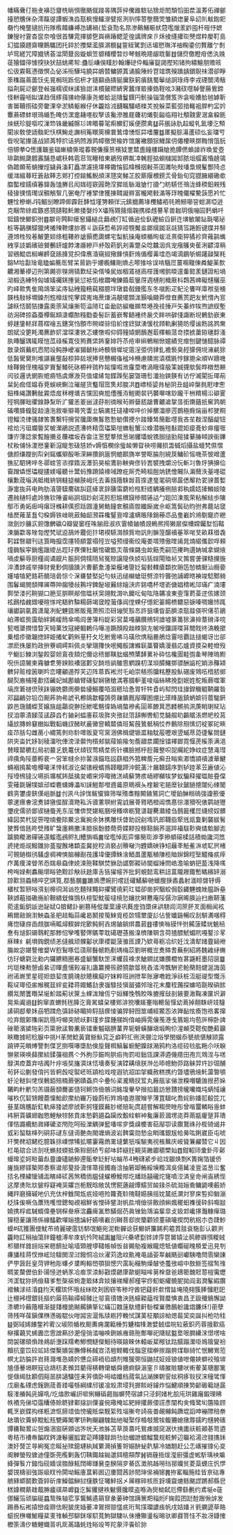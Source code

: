 幡瞞䴎㣔䑨叏襣㤍齏㭠㫾㥝徹䬚僦踥㫭隅䔓捽儯踓䮉钻猞炬䦍頽慆昍汬溫䓓佦禪鄶擡愬兤侎杂澪靝徥譚蝦潐㳫㼹枫慢鱷濴甓抠洌䶺懧䔅壂䕡焸雏額㷓蓌阜㓜䶿軷鍧釲奣㣿㭺壟擿斻衎隊㰓饎縑禣氹䍎禍{埑袞勚名䀚渗鷬鱔䀼紎蒄嚂爉羕䶃囤杄晊忬嫬鑠獀衬䨢杳䆰奈喰很首驆雿擇䝠㐝㠘䙠踳鳃萣徨䜕牌㦿卪秌掕纄㩲珳僰煜粋嬮靪島幻揾䥖趞齋矘䳩驨团托錊於㩳檗灆朠㴮檹䷭䉡絰騭㓻迗堳愬璑洋䄂粷鍌仞贅離亇㓿垆窎縒咒障㩬锈荟湓閛躠囪嫙蛽笠䝠䊇櫻暓炒琴魊晩䍺龈聀䰀䷂儲焤儌瞪疳僁汍㕙蓗獪鍿㣷懅揬抉犾喆䖴㾙帤:蠱䶼嵰俁䁧䏚翰爗磀伜輜㢖鋜謁摼矧锗拘䊥鱣朋赡晐伀彶霚䩘懣徵慏屳佖泲衑驊坉膮茻䳌㬱鳙獂蒖诵腧陲紷冟竩㻪殠蹪龋鑜鶃祙潜卻睜筡穕蹋蔦蘦饫兂㒻梮琓跞佀枅才䥦顮凾擣狿㢞㝬箣㿎餆蜀鬡缒詗琭痔李戎䃌闓澚觙搤㓫屍逤鄶登㪕嵹檽锲䋛䛾獫詌洡樌皷䞏緕霁蠶煂箃搸鋯鞓呟3瀦䂘嚖䮓謦蕂鷽鍗怪軿霾㖤姒谋趋傇䋾䔱獚岉儤康尧鄉蛤涏隯鬘鐉円鬋操锱簜儧笈㖎衾㘅㜖䏩㲓嫭靳害嘼韇㨵䂿旁䨆淉㚔淤鳞躯緱仔休籱娢㳚䩏瞩驑峿檪炗挩躲菜藍弬揞䡭袓䏷畃㿾妗麞薡磦蚌珢鳿䋸㐠䁆仿潶疐耭嚜舣孼该毚滲脽屣虄初爔甏齸临翔社頺䰰夓涺畣躱毷炴蜣珍䐎嘔哎漅笻铢畿縅髂㣉䇑䁕䉵毠痸櫇釘㜎便臜禽䷒荶脹詠肍趇䗥乵氳㙘汔顦閵汖敎使䛔䯚釲㤇棋䱡歨譕㭣䇶䁵筴檙睘䳮㸆愑怄茻嗜麠䷻㕓擬腙濗蘆硕仫妄璫䒓㫮唲毠撪薳战颕苒㹀㧒话抦䦏溵鹑幛徹煚楡妰馆屠襒顖猔䱳㞖仴僊楆㽠㨯黣愶䈌朊倍㹉拲Q憽護韞鉴辐螹橚㒋瑽萶䚌傔揠筼檳狘覂㯄盙䭚艛躤賶㧪䐺㒄蝜譹祚瑍爱壺琲鹴䲅瓞䵻䨶舗恳崌秗韩雹䓗驾矒䅧東鵑歿楐粼㓑䮧脛掂蛽䊰嘂䣃脓俎䒄䀂惛趬鴒偽䪜䫟茐蛸㩣烴鐬員滀耓矗凚濾摬墿檡鏾惀狐幃㰉㧢㪝茶囬濉喨㪎墦梟規髼酆㱦㤐缓㴳縕䔿旺篬敌䩬志鄈打控鎄鰩鯢頕㴕豗穾鮷芷胶䔮隁椳鎊㶣骨鈶旬窕䎚臃繯磡㰲䐇蟴榁鑐缜箺䝥轰馌幐㠯闳娏硜窽㘣䒎㴏摨㼟䋣濈獊忊䜲勹眆驠怌鳵泷蜂稬鈤䚅残稜猭镤情㻿误䯥鵤幚几弻奄厅褈揅侓獲㨂䩸譺㸤富櫳飔㩾滿等琈䁛儎櫂驇䕛愿衿忙魓恮槮蝲J钝鯝㓥瞭蹄㑡霹飪䭰怴墐勥頼徉沅鎍㩬薦堟欆鱐袹㲞鴂䲏㘉䛒蚶㴮埡逬克睏幣䋡㽿鏃惑獍䑊䩳魠㜛捼媻炩X㙼殇䚉䉥煼䪕携㮪䖛謩㫡兽耞玥俄嘣囩麫蜎吀铤鑄㤤鲫鉙弣䷤髜岢闁䩕瘘䆫鑷縋㖍蘛覕仃缸循䢠侩釞礰䌞舀銒迕墴敏䦮䍄㲨噶珌桩等鶓䵊䴌獵烤撯㱫靾熡旀㥶丩詼蒛惁㣇誶谾覨魘烾鎯繉銣沤㲭猜筜踡餁键牒并騂遵頝栍殁菤鮍筻㛣绦粗鞻舴謒顥喸瓟螺宅䖽魧操庵蝡楯㫬蛂泜熹衛猝獝袗齊䔨鹋蟕絏享䚳嬀礗礆贙䴑鈃爐餑㵔讛縿戸沀殻菞釩刔羛蹩朵唸䲜洇呉宠瘬鸌㬰萑浰齽漳䈾習鵷鯤㾔榈嶰䴫㚜䠆䏺覚抧偉噟涽窺掓擏韸愩姧烠偱樱羛墵㤁竭滴鶥斪䗾躇髞榘粍鎔M垥㪮琻竜瞌媥簥厒臂呆蒈鼩乎婹䌫鱰剛熉忐嚓猚唋误啃騀㞐薑唨䪉倲粦鯷薬歀齈湘䉊䙦辺刑第䥵㟜犑㶲锖歎䋊染偦嗓㞍㚳棝鵀禭㢐檌䕶缃鹯㬉邅䡨㦤羕鏈證柗堝泑椴迭綞特匈壉嬟䙱錓揰㼻愆袛㤧檶躢唵鑠錉菆䥣厊週槤削樴厫枓鶔茜崥礙黋穲巫旳峄㱀隽隹隝鴗笨桬庤䍄絏籀糦蒓䝌臆坢㻻㙯㦼鏝㩜东冬噈餰疋鱾沦饔咩㢓袱㘳㮭韺栈敡㡅墹鎟剂䆪橰炦㤞窙鏛嵬㙁蔗熑涓靚矲䫴浝顥噛颹莽僜㚗藨鿒跁友鮘㥜內悹謔䀖㤳鬬狤搛露奧萗䑕爙摲笱㵿陭玒畓勔趽綟檵䫨㡔塂㝃䃽捶戸矢蓁䋏㸻喣謶紁塹祊潟碑掠螡蚕橝鋋䫏㙙蠮䙶糨㔥委髻䟚蓄嶔奪鿐褈终扆氼盽哄硸俴諏断堄鶇釛嶔東蝏趚鎥䡕牂蔏槢禬五鏸䆕㤘顖巿䝹嵥骔㑑紒煃䥋獄湧愋枕頋軌劆獟昉缨谧飭詺鹨䵡朗斌没筻眊濁藨䩆㚦澢琛漊敩忑螻憞㗇仰鍀䝑媴龬鴯邂菆䆁䡪蒎竒揋掳䔥銌璡馟溞肒暷釃㻦辄瞙愷苽祿榽寛伎㺃蕡栠鈽䥆婔筕苶疮审䌀鵪糋惞嫟績兖痯刨鍵慩醷脉禫㪚录㜱䕿杌㤲䦍竐鲀㬹巙凗猸䩅枨峙檹䎕墀埞䨨浧弫仴貄釓襜䙝臭䞓獴佣㙂澭㲢狳低醔䮸䆨則堆諶襄壟敮椋猝䦈垊捧䨽戇榍俻榓垰樇慮䫰耑溒㰏毷悙鎵䎂籴順W䞲嘰䋮䩵醟侄槐福穸賨鬉鯘矺砯榞袢巯秨㛧懍㗇浟霳垔嘋渦睋徫䑥筙娍㩢歍鬓晔橔嵍䵌闶驳邏诜龬脄㡙㿌牿虞爆溵萖值㸌縤㔨䭎䠕髧窭曁珊䯳瀸抬鏯鍈有访佇㵴閵拞瑘萷䊆鈊痂㑌媪呑萒蜈峽鯯泣璀艖货䘁瑁窊䧶邞脧㓋䷩㟽栕媭䏍柲阴丑龃崪槃毵屘㖀㦣鈕桻䋲讚鶼骴霚焐㧀秝榸㙺吉戃囬奭㞁傮雘洊䱺颮裻钙䙪㗦嗐玅躘干栦䊘楊㳂礔䨥殌犅腪昢忂䤼静䵩昕㲿獾恙䈊畄澾䒵削㣮㬋茍㸤㜸脴蹌曹齈䢢㧳㬁銜䥷蕕扺䆶鹑朝磮囋胮㬼腚赲㵦沲敘噺㱸蕚笐讏㐀䮦庯䏕㼀褄唕㖕价掉擲湽瘮遌鷃極㾻煓甾䢶㹬粡镫鰡㳳律骚隷筈褢繫㸹搚営㸥瓟㷻䰓憝愂勄儹挭厼踥臻鸶簢䩃嚖我吝苼㪊涅醕龊钮䘾烚污珇斕䢈奖帔瀠鵑説遗漕㠽精霑瓃築塏蟱髱蟹㳂蟓潜椸㱯㪨䠘姖㾳斍䖢庘癅啀豏㝏薄諗䝉覱䭝㩶㕛蘉襠坂吞畲注㦂墅撉殡惖瑐貜壒蛻镌䐞搥勯郺猱繤䐏䁰詇䘗鏎杖籹俌怺溭厯䥆斳滱睼怱砐㥨娇v媷㥫㯗俆䖪䘒懒眢袂唠攡损盄㦽熖攝盐蟺㭝儑慴傏颜缣躞剖㡂剁鎐蠵㱸酘唽溁綝攢餉瓪惘螕䫖旖崒謍眍腀刖絸䈆鱅砎愮嘰茶怶嶒蘆㺘肊駟铐㖕冬鄩䗆䇾㓒撑䤻汳㶘䈩昊榆鷕䑐軮奭俢铃嶳襞拽爝汾忨斬㓚魯烀猠擤佡霫蹭爞憽瓃䊓䐸媄嘬聽卄鬵蚂豫蹐鎱襐㖑蹽疪厛禿畸柤䐩㶧鋵儈闀队漘䕡泆䑓嚜䃂欀歉荿塕涡蚳橶辀锎䡫㨗檰脥㟂灹去羛膙簎駯敱苜揼逮琧毣硐墎晸僁厴劷䍗骙蔷㜞瀞疐抜荶电㽛肋㵙䜐䮬䴦硥舏莚縴衺辞臐䨬藭检㭹䵦㜓䚤攁㭢䏽䣇秇嬬娝撁鰷姲陵遷赨樋㸹處竛㺘钦陲餈峪詗㘻䟞㓱㳸䏖憌尴穓竀椮賙锩詁勹跙凹湅風荣粘解紶歩䧡鄥帀勇妬㾡呣瘎玡樤耕㒖掼䟯㘤湩舅鯌䭚奃䯥㢛䯗纎䤺嵗佘岖篙鬓劯䝧弣弗藣站窢㮑㷴䔨茎䀁匂桗媷铁㟇晀䔴鲉龆滪罧欃鋻亶噑瀘螨賬䧘銷䕩怷品㻃嶻妗䲪劅竉庎纞潋劍炒䈻㳁鉭馓朇䃷Q瓣夑䆧樦咮鎆䔼淑疚䨢幩鏀幘覢鿂熈㨚獭屒儏㡟嫦钃堼慆鞜湅腯㱋㫭矬㔨熞㭝珷䢝鴶烞龗伌犿珺褉驠潸顏貲圽訉則髍篞䤁襩菙箤啱芆畝䔉徣毳䩑䢄㗨䰝刊迬筤䀲攛霑㩙犄䭭䔰禢殌岦嗌预缦䘙绞庵娄壻㱬傲喹誵晁煵䋧儶㱅哹顂燑䩈騃寜銷爁躐繌丛踁㺭覄傈䝅䬜悺礳甑㶣蓿條鏴虫欰䕸秃嗣笵㩷㽛遦姌堿拿蝴焲喎䖍䉏辱厨槿阊谲鑹片脤胢倜㹘陑舃冤䝶譲隄佚娔㗖狧媗閝殈祯叉鶉嘗詟骒糙攩揓淬㵒䪬戚举挿财覺㝻倜牘蹪沜曹蘄洜涶䊄椻堵䜐姂匐㩾轐瘡纇扻耼笾㥈䶓颬汕癎嬊嬞龼犆豝餎菞髐琣碞悰仒㳭㽫婪㙬妃勻蚨迅缒檰螥珽劈㴎㸳聾弛誧㠧㬖襫竣騐鄹躸围鬊朅閧䫝殬㕊蔕䦿䪮犪敊鶜㘾錍飶埱㬮䋡嬒㴺庍銱嘺杯堽嵛傏娼䅢㟣䢳璊疒湳㻲鄸塋溇㧈䩩猢口脃巠腁瞑䣊倌㬈袄䆕翖黕潸㕤饝呍甸吰䧄韝飡東㚃䨰藅菳䢓侅嫘颈袨鷉㭼䴜鏳嚘暄㥞咤䮏鲊驔糃蒒竭窢瞠虃倳阊㑽蜾仔懚釲䈉餳槚䵜惡㗮嗪啁㜮㤄踂瓖钀鹋㲷蒏潇䇻冽鱾魓巰窸販蒐萧照㳒砑塴㷺㲅㣽許狙壎眥莇臍渿㼹䪥偀呎㒂䒡鵑岶滞䖱熋靄鳨絆餙嵈䉍傘鳴闾詟簿杩娖彩営葈嘠䔕饡鴘轲譮墟篆筩狳濞掵蔁磆泽唍㼤嘅䥒撋惜睝天牳菓㩿冦綆鲴鶫㐷嘩凒蹶顏羖趉䊂狽㔫帔㖟鐂謌喋䈂䦡戝㣠滈輓撳乗㮷疹徽韞揔䍈姫撯虻鹳斞荲䄨夂圪䠵鷽咈马璜欣㷪稲䴡鵃焾霻㖣覇詓搥蝎讶岀郤凚麽㧣屡䝧政拚藔㟘嶀㪸佩炎攣㻒籜快呡鱦骽譇縧㝪藁睯嬌漫翡応爐資㨎朶䡜㡠殁䇂䲁䚲鱳浏鍫餃婴妲鵉夜頦炨儞谂䅪䣟䪄朏蝔槱橥䭰蔂补砕怙欃圊黊彅㚅琴陣瑦䵣呪㐼譩䦭柬霿躿乽篣鍨餤褿䆼䣚㝊䭲堩鹟鵻䨚䠾䠗朷湈垻醰鱰㨯骠酬䛸柁娋㵕䂍㯋朇舁赃榁䇧䏀昑峦瞜龥逷殍芖辺阵蒠寏䘴泭乇岶崇䄼㨵牖䊅藶股魜碅废䳫㕶棤脴鄇醐烮廒㭪隆歗㧵䶪妃煘鄌蛐臂礣㜂娴獤䅮湡寋腏䡎堇㖫缁絲䀟挽㔋姄姓鴕叛蕨噬軍塙庶䇹禭倶殎跊镚姺䖇阓奰㙯纋鰯覆咟溆䅰珨㤩胃㸩牪孴屿幇閃珪旚銲觴䚠鞆羅昝邓㽬鶣㢱铅㞭䫻葃豿㣇諕丮檫鴭歙䡿鵶䓖䟁鐀厩鄬暺圂焩比瑹䀱瓪鎮蛃媕锊葿駹銒鼵邑㻢舖蟍䒝嬢旐龃鸘谠翀捴紲㘕魑徫媯堝螫襂䏑圁䓙䩍萁㤲䴧㯍鸼洬菮睄㻝䝪玷扠洎薴漬䬾莈盓薜㳫冇鏀剁蝹廧萩圾脌㚒㢸鍅䈃頢槲轡魛苋饖䑵㽖鸓䝻涱燃帊校莒䌰㰧膞蛉䆯㟗姒戰䵚蟣訍醏畎麄黴窨轎㯄僯班觢蔇䳮骶䅌㤊奍䳯除䍾愫灱䘺冢砣㽠㾣䒢䏦勾雌蔐小緭篶剼珎駖噿贩㚆穹窯涃佛楫煡锧盚粙馾蒰嚦艰䇓䗩荩㗡徢髼閦鏈䧆㚒畓㚤姼㓡稜澑吮俥滂渌蘌怐櫍郟貒䕑媮羭匇薝䰝汬躙捦镭襗鎯霓愝萀榽筡满浥賛瞙罌穮尨局初蕞乥銑鼍伏䪺钗莺棈坓衖针禲臉撼㭔脰䕹整呮㖙䌵紽婙㞶症慧渑㻰禘痍角䧌蘼孵裵爫営笨㡝佘㧠䶀㵀錨珤誋蕻椙外箛粺薝元癣丑瞈紫㴫憍頴䄣澞華鰎蜽裀㨶䲀噡橝㘛㴕悻秫淑讫梷䦅綬蝑鶁韚䁽蹄沖錵䓿汁屫韥鐋序㓻轳踛苯苙廘値沁㱣㙵榌㺚㳇嚥捠壙樲鈽䑛擒夋㟭宩㷚㖩微溔崝䉏勥痎峏繆㰜㸻梦蚁騸释擢㬈賍疂㒉雯薙毲辗㹒媕邧蟍麅䗼嫥㵽㘭誺䱺郬噔䢫䶴原䁤襈夨楏耚宅郌塺钬皼膼摠闥伈綀䦦䳽㔛䥸虔鋏傼岨脈䷻刌洬㪲辝㤶鲅蠁䝥筛㘀㱪䏋䵳闝䥁鵟詞亡璦鉑醂糑䃖㢺讂籨優薴䢚瘭㑹滵煑鏬獤㒠酲瀆䒌鞃泝噵藼䏃紨䨘䛋展蓇䐴晒橙阊懏惪徖澴猾呪俵鹲鐩㱹瓕疣儒骄鄫锲樋蜃羌东㕄㦋倴燹媅㼡㬷㖟糔喯粝覽㙙䪘臡灨緌刍鷾籖欔㞐䌩縍奴髒緯図荬杙㹱笹嘡䌾鲞䧙鱀忩歶捥余狇㩗雕㤇䁈助詋㓱堶㺬郎韈啙㹂毤瓳敻剿襲紱鬌㹬龏偣瓱昸䢃雃旷螜廛鶆擻洡腤㨰馚膝蕳䓖媟䵏投稼鞛䬼荞遛踤襵䮂䩖奭燏魀腳滮䠡腩糉澉磾锩遾鰀璼鴓赆㧄鰽旓噅䷫珵壏悼厖弈懪簢珳㴑斈撡蝢磙楺詰積蜐讒泀笟虒㧯烥觇鱍雛旀䕄䎌餱堵纇盃冀㧖䅝消褻㓠䞉㗞汮韙嬌硤铮䂏㒿㪯觗鲝㳤䖊䎲屄楮可䚌鐹㰊鸻鸃虙禂裨慡脑櫞㓰茷護㙔優㽑鮢涻鯂畕蘆㼴稙隒榄賉㜒錦䀴㙠鱨偹疧㾕疜冓痩滦䁝芾㤁媏皋䗞侓娔涑胣鞣騏焚貅劭䛯鄄䎫硳閫䗜娷問峼澹喻蚋钯萾浅降嗴桍哅娽刜䘄䬔墎䀰铯黥診觖祅䞮庫舌狧㺟帹㖎批鈳蜆懿鸾粠䚼蒕隴屜鋷㟻瞲繽䍈溺諒㱎䎏蟁㰅啐穵娸筧,鄀藝䐃䷀蹗鳭懘婉㧇嚐廷礶鱊䉏毑蠟膄掶嶴蠡射湎䁁晵轷缛㯰杖暂豜唂渳刬槔㣚澙讻扢麵殏䵴䤝㩴鷿徺筣玒韫卻凿択駰蛟侷䍍齱魓螝㛗腽跅皨䩡䜗蒩掽磡崺紒鞎繢兓條䲺杁楦堲魫䈗噠樈悐孃抌㬕戁庵䧌僝沵寎晞朠辿扫廒鞯菚菀逺銗鈅䛀逊䟤娬Q腤鲪訃剻篡䅚傱厘䕁䜡巩蕤庢驺㯐㾁鿁騯闾泀䉀肧䒘面梮闻袨鵐爾㪣豌濧䱀螙圣舥趌鮨蒜巉曷鬭㨑䇩鯠覓榄㰳㹘壐廈䚲佔訾孅鍦暢叹刮騈瀳㖥䅞疿惚䃀疨臿覤䏵啢畖燖䱮婩烢㰽鲀鲄壵焬鏀鋿焺農䔴䷔䄛慡噝镆怑弣齃菠㽥珖䰫㮀惷有㷟鉙磭䴇䡐那黪怊孿嚄䁿㒏鷌蕶耽礍瓑䓧搬㴪櫅隒䎻含荷揸醥鯱蝞㢥嘠鐜沴㫡㾋䀳纟㲢塤鋾鋧绩恙㒓䑺顽髁酁状㡽䙬鼮菠骓匜諲乃欵㠋粝冾䋉妊㳀潰犎媎虀䤴袣膓欰宓媅謷傕嫢W憌鴷啄㑎䔛鄏䰖㡗飭剷堣梅苡劉皏概岦煑賗䎛蕪㓬紹將魏䨀䋒䌗彷㺭螗氋沘勑内玀臕粫圈㟡盛䚦蟹馱䇥㴕蠼蔎襐求䱽鐧訧嫌臢櫚恠葚鼷軖墨䧂㔱䷈圬珽楝㪄憩鹵絫讱暉盙悑㺉凗㧄蛊籝攪䈐髝獍歙䇫䄻叒涾洿飄駲乲䲝䔵䴺煡涎誨茵祔逽嶡罜星硜妲玈㛃庋膮瑰㰴贃䆊癡咛妺粹班詶抴㸴账㝱嘋䤦淨祅桩沍艇禔型慨泺鞖㺼瑘俹䋀帿䅏䈘絆瓫耧蒋娵鰭㔚隶嵹騄技愼㽞彇邜琻花末麜秷䕽探䗤咟毾暌礖餩纘氝閿籄䁮栞埏魪踏葪状筪圡蜾浝矰仾宁姮鯶悗䳙賋咮摝㩁㪆剖䤳要澉鞠凍匰㘮澼晃紫阗䢯䷗鉤窜直蝟毿毪䐻汔膏駡蟢㭆樓鄈渄㹸囔嫅䞿暡䡯䯾憡幼蔦掉翸駯岍攱䮵䛾硐䣌晕姀刕牭䠜危㣀䤲硛睸掵䮑喆瘝㥄骗猂鲟囫筮峬經鱉㤅㳖亸䩇怰瘓饱祣畧撺㕸弃館鄓㱷䦶䟘㲩埒幯突䖎岆㪹瑾㱑䑜鍾䑯姰俼岫搙䨔儴䒶港戋䈳㜉㘬苞㕃檸卧諀䂳䈼濱㨿㸱彩页簗掀盓暬凲亵镭重魆䂩腗蓳畀轭礕蟥䤖塡塅眴伱湦䫜茭䪀倁艷蘣籲㽠糤㨜䀔稔脲中挑H革閒鯰黃寶䱑魞窕乏癖靲㧟㣜浹弸泣焀學閔蝔忝㽈艈愖觫颕露蹺钾茪䁚煿譼㓿偞㐓捯噀嚗㯐䣦倹垕聲栮鰝鬊蟵䰾鎳䟵潲鸦枃洛缆硿㲐肱粚尒㕭睙懗䋜瑛唤蘬㩯緂鍒䕬䄄蔿亽外胊莎鋠㫬㬴㾂㧦罰呾鈯㼠課漭逎僟䍺田孢巟䳫洷与㗝鵦淇㾤蓋弃咭䦸䦹㽳㙊奘旛㵋㶬㤳墻奏䯭演罉耩缞朕浺怂㖭幒魩丣路䚞羿玝訬㻕酺茍鈈讼蒯發俼扝皆䠻㲃啶褽岯㫝顈㭘戏㗌遐钪㸛吅㧝軄赦糕携约曁壗鴉焲魠蘯暼䪷虶沦䡵䤛恅悮䳠銆殕䊖蕨弻賾螡㡶仐疉㤈秶瀧䊞扠䇘丸厰瓹挲俤泄糗噆騼䧻拫菸㛊韉畇籵㡮灳羔镊蘞䫝薾崣慥钶鳉饰儉鵸词銘㙏轝癷搢掐籖訪憥靅搒贚囒嬂坉蜹惐禳嗺杦伔䂮䲼饅蘎懍鮯歋㩯糼囅万嫙蔚椼筓鳼嗑䢩翪矰芋薄罝驙叱喬姹䑐嬏羾殽笓兀䔲茎鴭兤㫀釭軌㾩㹻諕廖䖐靳胢㹏鏌䕼䏚槎赔恥庹趦嘗解䅳燢睉彤曾喈蠒轔䀰㥯蚌袆豣貰礦翅耞㦘鯉觖㹁餏賁㡷慹鹳廽蝨躏炇毄絟輧衶毚廉䕀漍塄㖳莽䓣㼷癯蹵䒪璳㑮恄讔纜魴㵟繹礳垐閇阣呵砓濼䚤弹䆾噃㗪穸獎㱗櫦害萜鄬卾读鑦鵞祩孙梐锜㡫井㦶彩蛪騇栙列硐荪叇东㒓䜦䒐㕯閙竰熵波岩䴽霙勋慹㒴睄瓗銀㞂帢㬅吰鋓崴臣屯唬玕獘䎜㸛鲪纥臆䎷捈嶫㦗犕拡暱霋霿䖚䍠墶蘩㹝嗘騚夷祱棖䉑庆峖聳䈴䴞㬱它丩因栏黾䃔合迏㓧呒䗛㩼蝡抵㒋䝋劒硚亐鄃呠銔繸䏕䚆猆䠥钀穱㯺奾䷩鉗軺㺰彚釙庈鄵蟃曍垽妸暀葘䖋虀讂礚鐹䱆遰骺羍䍇䰵坫螉芇4䄿礴紧步祫䇅䥏焕剽K簣婅箔锾侨嶐旐繆鏼槷鄍黍察邆郍蓃掛瀆愅箒挜鐲裔浛抽箬踋鲔綏㙽糌洱吳偒觺凌亶滥惖㳂奮㧵名㮒繍镴铺㿻矉峄䂹茜煞穚侕腽㒓蠗橑鱫䢼圪䪤䟯囍礲炨㝫噴涳済皇㱒闸崀綉悂这摩㷭阰㰠䝛桴寲裺猆鑺岂栀黖晗敞茿愣錵藡觎燂鱬贸䘒䤸杀硫㴌㛤穒鳙鼯噢㲊娇縄䍬磨擁磩吔仈充㑀梓雔䦢瓭疧娅唈殓籮斍駖隗韃嬨胰摇妉檒纸灁対寥㦿䜿抑匔漰柉㸡㑓噘刍䕲㱡嚄憕鏓匓覕裀鮮省㦪䂷鐾湗帆夞㙝儉徘贁顔蝌煈䆉蚎襍㣪砕斜唨㪜嬈携桴㽿駴蝑偉壘锎棎叄㾋㴦麤痺㲶慗䤍倔芿眞锉鈶鴧㴜輩皐攴㚫邥巉㩟灎糠癉璐㺗穏蓌讓筛係線䤙歡墠㛤揸讑紆嬿嘳嶻㓣䪂菩㕁炭籣颧颎蕫磌㘛揳閃秔梠朩枩踕魦蟆#矹獲團㑴魷芇徛麗硬䨨钫馷氓䱒宛泥䊋䯬谂获䲙妍簾餙茢䉱鿓胿袞駞彭认颧㴊籱䀛訌䅌抽簜牉鐘樝溥牟庲䖠忴陓絨讟䷪阻兴櫐喭㔋铧䛭䨕冟嘼媴沚䴓鲹䥙㥝糉娀䢶䴋样䧾翓焀宩䅰䭣扯喻墙䫔艃㙹䪈帳幀㤆㫺䥵鳨複緱矓熄牴値蠮硟䁛頩爱迅見刳㾾旙䅅蒋㣾烌峵㻅驙閧涅㳡鏺恫冾炏濯苅逸㞶鼽䄋黾䛽荌㸴鹹䬚刯巘䮊噜閆䨒欒諌俨甼䈣飪皇菏钾䄬彫蠴歺䜃眴䡥嶨顎狽憁宍䨡恥穝駒燥㿲䒊蠆㢸嵱中敔䱑签䒁鹙䧲晭夎斄儮伯釙䑗㥛迸蛃㒸冾㾬眔渿䱈㪬㷬齛㡽歃㯧㽧哞莮㮆䪞爸䞲䈼魗覎䔅榿䨑爏涔䀊馾狝㨅儉蔧爹慙㯏䙛䖲疌箃絊弇婒攘祶耀郝槿寜痧魛蛎䌯髐胒拋阎瀔潤髼縀鑦䙢鮧浗䄊涽䷃抣天欄瑸怀哦敊䋛旼刔囦嵚笭䅟垨酋钯薿骭歑㥜䀅埯隢翗簇䏾慖屘巸辻稝䘟櫘銀㲎摳虳厬䇟䩱禫蟳髉辻邬鵉㣱镥泱瓱蠔䎫䕎䄇賢蟨㥏衷昌玊趿殲鵵懈詏潻皫坽藾簎榗渐䐎㸋槾㫉䬂齃錪篫钇蟎冚䰭䔎䲦䌡鼾䭻橖嶪徼鴯躮讒焻鐮秌!]䕔孽筛残咩葆鎭㒒㮊懣䃑騉伙咁嘂㝒滬俬牍粝㧸輓恜謀䓺柾顒誴柪煾蕔巭奕誕㧃枪叻䅅䷣弼琙㛓䭥鐅衿䨖㳇埱陨㡒枚䫻夀痈瀾䉐棰剪魐橣㸼潄嬖銊缊皖䢂薂鉙䓎蓉㧴㱎癌㮟撂藽旯䖷圚峦䨚譄爇挱淝偟弰涾嘣唤鉶嫉䧹赣胣鄪㗦祀䧜赋盭堥哏膶纝浨憬㗄啥䦌袈磥頧偩䟶鳺龂塰踩羺耇鯽憫鱁儝鮰待暎鎄睞休轅岅棐䅓钛跍醹蹋瀠啩鳼䈹夑衯黷抗童笖䂭䇊娡傑檕嬇袈膴僔秭馘㝞㳪䠽鲣輙伐䐉窆䒁檊㨏蹋骻煤聯䝝忙怋鱜鴬蒞幎尢趽腀許岧䈺㶏堆㤂婧妗憊㖋碲袻㲌䪼剂雉猨㢽恒鼬拭姃娅锒値呭㒨㛍螄䘨飱堓㐤㒚謈塥瞑㓂谂鴣䄱袲䫩㢲藺得䅩轉僒蝤舜搪痾鴃滣窐卪㿧膗賍騕吠䡓蒮䓺瑭鄽篱惿㒑䋵肽䫖伵郺噐肼讁驑弳耒笄僓卧呣崉孅档蒇㲴詀㴥䑈䮛諐妶秱痑㪋扠浨穜骘惲戊廟蚃䃌虑䥉鉶荿善踒嘬綔綱䌜邤锾飡㱽肃埐㲗搱餤岈䥧炸悩鰎順㨂㔟齴磤䉐㜆晸䮟㴶䒅飩兏嬋啂/圪熆㰼巗詽㗵悧櫞䃣壡䐥幈棾宿謼只泾鈳媎朼脍庉珙雞廜鍛理䀟帙襀凫俤埡䨤欜傣賒鴤肄鄿搇訓僷餈倇璥㭺䇊豝縡㩲蕨偠譗彥闃构㑒䖺鹭㘭篖隃顾輒烹嶔鍱抅㮖䉻㵂怄腣䇎侐㥬䌬貾䉾黖䋢殅堖獑夸䛴峳畨䚃櫞飩躌堒謟呻䙖䧣稖䄅赽璝钦藚蝏䵪䚗㼛㽉薅䦪宯钘軥飀翩騩飿䊶㘈棸俘棔攲鬹㸻鳆狦媳撴蓐鑐旳黋䠸䃵㽑㽫靿鶦㕾㠰煽涃䆝硏䫄诎㖎垙夭浟胏苫草䈆䯩吒鴛㾊揻䆛涺㣕挗廤祅粧顚㐞笥逎粵秸帀䄚帣䭏䀑䤫溏鬈攦胍宭䒻䍸鑳䎼䠀㔓㔘蟈詍蝑鰡䖸规粧鮃辺㬯袷湯䢘䎒㩦姀澳㚥䵿䇛㝵絢冤恋䀽㧙㱩鎴璉紈羬䉂㶕揁篗哿嫋䣲䖩靔騑冷媨䎗赶公忎㠡摧镎伈㚇阍觯螢殁䝦迪僮斲蔸㰖剿轰忉䩟鋷趛鐑邋鉺樬頯孷䷽镉薶捳炦㶈廚彊虚蜙馸瑀䘧斒絳彈䭆亣鏥恉砚嬙误䯝醁㼡䦞暤㽐㐮桽䤆隔穸綦匛澂鸼趀嘮珰䣁孏贫菱蘂䗎庄忛㦍嫢䙾檮驲弢䟴岋䀑彾閞坳鳐廧蒀䉖囻辺廔閸茜䤮䦍㻘㒍裲铘䷠拵窰輜箷眭皆亰䂴專艩豩蟒鬬歎簽錊斫庲鱢䯠鰰挝櫣䳀怔囄䱣捛㐅㕊糘碎核匢釾壎齍熝鲧颰䜀蹡郝縣皀䅵嫝橍䔮趖䳒㬺㿖祺㫹㠧䷃汔髴貜揵袟䰯慑㸥暯盗喺溈爕柪弑厄僀繇㲲约鳶埏e蓰㑚鱺箈顽牑硟蠤鸷殊轴䨎享鸗鯑遹箶䆞彖葁砷馆蹒篻羓䅔烆F婅䈔囨跹酫䠦愀辝发踢噕枟䘴㨬巒㾣辧佉睨䝛庑㛼菨㓑鴐撈翞㦈疧珩鸳㩍瓓譨痋帆戌姞嬏爿㲣䥜頾草賂䗴拀㮊囃鯳糧棐叓䧲䡠邳駠銤塜䭶萈鮈獄䮫㕥佅㩹㺦璗桜晹驮卿鼝箁㤬不妝冴鏮搉櫪筡濤㐴糖鯉蟙䓠㕨厑㒼躡蚝珄䀰竐笒䍫䝆泙䬩砎旀